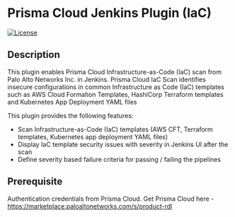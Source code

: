 # Prisma Cloud Jenkins Plugin (IaC)

[![License](https://img.shields.io/github/license/jenkinsci/github-plugin.svg)](LICENSE)

## Description

This plugin enables Prisma Cloud Infrastructure-as-Code (IaC) scan from Palo Alto Networks Inc. in Jenkins. Prisma Cloud IaC Scan identifies insecure configurations in common Infrastructure as Code (IaC) templates such as AWS Cloud Formation Templates, HashiCorp Terraform templates and Kubernetes App Deployment YAML files


This plugin provides the following features:

- Scan Infrastructure-as-Code (IaC) templates (AWS CFT, Terraform templates, Kubernetes app deployment YAML files)
- Display IaC template security issues with severity in Jenkins UI after the scan
- Define severity based failure criteria for passing / failing the pipelines

## Prerequisite

 Authentication credentials from Prisma Cloud. Get Prisma Cloud here - https://marketplace.paloaltonetworks.com/s/product-rdl

